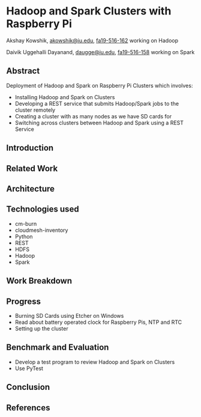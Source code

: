 # Hadoop and Spark Clusters with Raspberry Pi

Akshay Kowshik, akowshik@iu.edu, [fa19-516-162](https://github.com/cloudmesh-community/fa19-516-150) working on Hadoop

Daivik Uggehalli Dayanand, daugge@iu.edu, [fa19-516-158](https://github.com/cloudmesh-community/fa19-516-162) working on Spark

## Abstract
Deployment of Hadoop and Spark on Raspberry Pi Clusters which involves:
* Installing Hadoop and Spark on Clusters
* Developing a REST service that submits Hadoop/Spark jobs to the cluster remotely
* Creating a cluster with as many nodes as we have SD cards for
* Switching across clusters between Hadoop and Spark using a REST Service

## Introduction

## Related Work

## Architecture

## Technologies used
* cm-burn
* cloudmesh-inventory
* Python
* REST
* HDFS
* Hadoop
* Spark

## Work Breakdown

## Progress
* Burning SD Cards using Etcher on Windows
* Read about battery operated clock for Raspberry Pis, NTP and RTC
* Setting up the cluster

## Benchmark and Evaluation 
* Develop a test program to review Hadoop and Spark on Clusters
* Use PyTest

## Conclusion

## References

